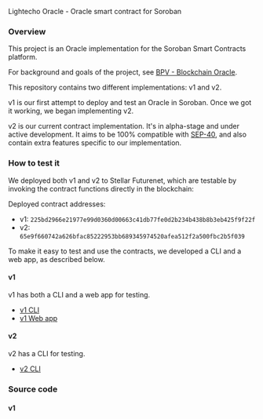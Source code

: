 Lightecho Oracle - Oracle smart contract for Soroban

### Overview

This project is an Oracle implementation for the Soroban Smart Contracts platform.

For background and goals of the project, see [BPV - Blockchain Oracle](./blockchain_oracle.md).

This repository contains two different implementations: v1 and v2.

v1 is our first attempt to deploy and test an Oracle in Soroban. Once we got it
working, we began implementing v2.

v2 is our current contract implementation. It's in alpha-stage and under active
development. It aims to be 100% compatible with [SEP-40](https://github.com/stellar/stellar-protocol/blob/master/ecosystem/sep-0040.md),
and also contain extra features specific to our implementation.

### How to test it

We deployed both v1 and v2 to Stellar Futurenet, which are testable by
invoking the contract functions directly in the blockchain:

Deployed contract addresses:

- v1: `225bd2966e21977e99d0360d00663c41db77fe0d2b234b438b8b3eb425f9f22f`
- v2: `65e9f660742a626bfac85222953bb689345974520afea512f2a500fbc2b5f039`

To make it easy to test and use the contracts, we developed a CLI and a web app,
as described below.

#### v1

v1 has both a CLI and a web app for testing.

- [v1 CLI](./oracle-onchain/v1/cli)
- [v1 Web app](https://bp-ventures.github.io/lightecho-stellar-oracle/)

#### v2

v2 has a CLI for testing.

- [v2 CLI](./oracle-onchain/v2/cli)

### Source code

#### v1
